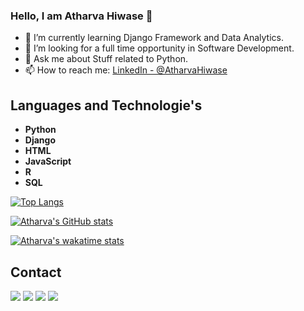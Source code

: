 ### Hello, I am Atharva Hiwase 👋

- 🌱 I’m currently learning Django Framework and Data Analytics.
- 🤔 I’m looking for a full time opportunity in Software Development.
- 💬 Ask me about Stuff related to Python.
- 📫 How to reach me: [LinkedIn - @AtharvaHiwase](https://www.linkedin.com/in/atharva-hiwase-92810014b/)

## Languages and Technologie's
* **Python**                                                                              
* **Django** 
* **HTML**
* **JavaScript**
* **R**
* **SQL**

[![Top Langs](https://github-readme-stats.vercel.app/api/top-langs/?username=atharva07)](https://github.com/indieD3v/github-readme-stats)


[![Atharva's GitHub stats](https://github-readme-stats.vercel.app/api?username=atharva07&show_icons=true&theme=radical)](https://github.com/anuraghazra/github-readme-stats)

[![Atharva's wakatime stats](https://github-readme-stats.vercel.app/api/wakatime?username=taxidriver)](https://github.com/anuraghazra/github-readme-stats)

## Contact
<a href="https://www.instagram.com/yes_its_atharva/"><img src="https://img.icons8.com/fluent/48/000000/instagram-new.png"/></a>       <a href="https://mailto:atharva.hiwase07@gmail.com/"><img src="https://img.icons8.com/fluent/48/000000/gmail--v2.png"/></a> 
<a href="https://twitter.com/HiwaseAtharva"> <img src="https://img.icons8.com/nolan/64/twitter.png"/></a>
<a href="https://www.linkedin.com/in/atharva-hiwase-92810014b/"><img src="https://img.icons8.com/fluent/48/000000/linkedin.png"/></a>
